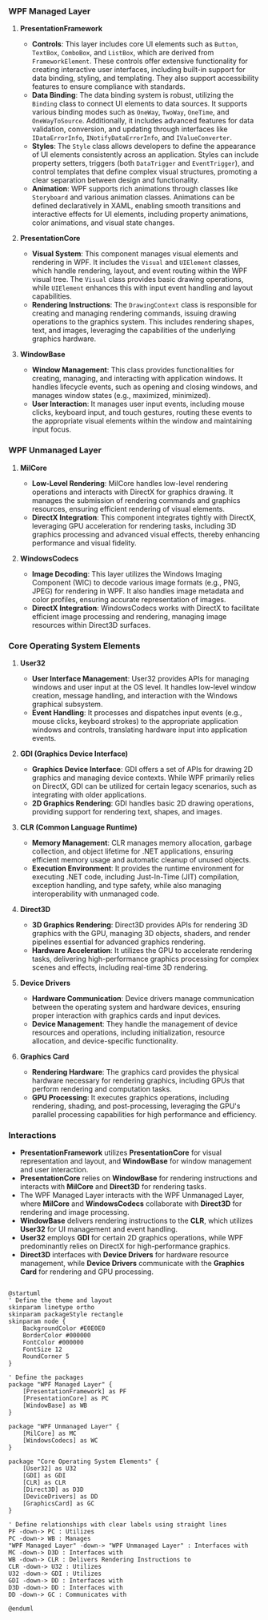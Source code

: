 ### WPF Managed Layer

1. **PresentationFramework**
   - **Controls**: This layer includes core UI elements such as `Button`, `TextBox`, `ComboBox`, and `ListBox`, which are derived from `FrameworkElement`. These controls offer extensive functionality for creating interactive user interfaces, including built-in support for data binding, styling, and templating. They also support accessibility features to ensure compliance with standards.
   - **Data Binding**: The data binding system is robust, utilizing the `Binding` class to connect UI elements to data sources. It supports various binding modes such as `OneWay`, `TwoWay`, `OneTime`, and `OneWayToSource`. Additionally, it includes advanced features for data validation, conversion, and updating through interfaces like `IDataErrorInfo`, `INotifyDataErrorInfo`, and `IValueConverter`.
   - **Styles**: The `Style` class allows developers to define the appearance of UI elements consistently across an application. Styles can include property setters, triggers (both `DataTrigger` and `EventTrigger`), and control templates that define complex visual structures, promoting a clear separation between design and functionality.
   - **Animation**: WPF supports rich animations through classes like `Storyboard` and various animation classes. Animations can be defined declaratively in XAML, enabling smooth transitions and interactive effects for UI elements, including property animations, color animations, and visual state changes.

2. **PresentationCore**
   - **Visual System**: This component manages visual elements and rendering in WPF. It includes the `Visual` and `UIElement` classes, which handle rendering, layout, and event routing within the WPF visual tree. The `Visual` class provides basic drawing operations, while `UIElement` enhances this with input event handling and layout capabilities.
   - **Rendering Instructions**: The `DrawingContext` class is responsible for creating and managing rendering commands, issuing drawing operations to the graphics system. This includes rendering shapes, text, and images, leveraging the capabilities of the underlying graphics hardware.

3. **WindowBase**
   - **Window Management**: This class provides functionalities for creating, managing, and interacting with application windows. It handles lifecycle events, such as opening and closing windows, and manages window states (e.g., maximized, minimized).
   - **User Interaction**: It manages user input events, including mouse clicks, keyboard input, and touch gestures, routing these events to the appropriate visual elements within the window and maintaining input focus.

### WPF Unmanaged Layer

1. **MilCore**
   - **Low-Level Rendering**: MilCore handles low-level rendering operations and interacts with DirectX for graphics drawing. It manages the submission of rendering commands and graphics resources, ensuring efficient rendering of visual elements.
   - **DirectX Integration**: This component integrates tightly with DirectX, leveraging GPU acceleration for rendering tasks, including 3D graphics processing and advanced visual effects, thereby enhancing performance and visual fidelity.

2. **WindowsCodecs**
   - **Image Decoding**: This layer utilizes the Windows Imaging Component (WIC) to decode various image formats (e.g., PNG, JPEG) for rendering in WPF. It also handles image metadata and color profiles, ensuring accurate representation of images.
   - **DirectX Integration**: WindowsCodecs works with DirectX to facilitate efficient image processing and rendering, managing image resources within Direct3D surfaces.

### Core Operating System Elements

1. **User32**
   - **User Interface Management**: User32 provides APIs for managing windows and user input at the OS level. It handles low-level window creation, message handling, and interaction with the Windows graphical subsystem.
   - **Event Handling**: It processes and dispatches input events (e.g., mouse clicks, keyboard strokes) to the appropriate application windows and controls, translating hardware input into application events.

2. **GDI (Graphics Device Interface)**
   - **Graphics Device Interface**: GDI offers a set of APIs for drawing 2D graphics and managing device contexts. While WPF primarily relies on DirectX, GDI can be utilized for certain legacy scenarios, such as integrating with older applications.
   - **2D Graphics Rendering**: GDI handles basic 2D drawing operations, providing support for rendering text, shapes, and images.

3. **CLR (Common Language Runtime)**
   - **Memory Management**: CLR manages memory allocation, garbage collection, and object lifetime for .NET applications, ensuring efficient memory usage and automatic cleanup of unused objects.
   - **Execution Environment**: It provides the runtime environment for executing .NET code, including Just-In-Time (JIT) compilation, exception handling, and type safety, while also managing interoperability with unmanaged code.

4. **Direct3D**
   - **3D Graphics Rendering**: Direct3D provides APIs for rendering 3D graphics with the GPU, managing 3D objects, shaders, and render pipelines essential for advanced graphics rendering.
   - **Hardware Acceleration**: It utilizes the GPU to accelerate rendering tasks, delivering high-performance graphics processing for complex scenes and effects, including real-time 3D rendering.

5. **Device Drivers**
   - **Hardware Communication**: Device drivers manage communication between the operating system and hardware devices, ensuring proper interaction with graphics cards and input devices.
   - **Device Management**: They handle the management of device resources and operations, including initialization, resource allocation, and device-specific functionality.

6. **Graphics Card**
   - **Rendering Hardware**: The graphics card provides the physical hardware necessary for rendering graphics, including GPUs that perform rendering and computation tasks.
   - **GPU Processing**: It executes graphics operations, including rendering, shading, and post-processing, leveraging the GPU's parallel processing capabilities for high performance and efficiency.

### Interactions

- **PresentationFramework** utilizes **PresentationCore** for visual representation and layout, and **WindowBase** for window management and user interaction.
- **PresentationCore** relies on **WindowBase** for rendering instructions and interacts with **MilCore** and **Direct3D** for rendering tasks.
- The WPF Managed Layer interacts with the WPF Unmanaged Layer, where **MilCore** and **WindowsCodecs** collaborate with **Direct3D** for rendering and image processing.
- **WindowBase** delivers rendering instructions to the **CLR**, which utilizes **User32** for UI management and event handling.
- **User32** employs **GDI** for certain 2D graphics operations, while WPF predominantly relies on DirectX for high-performance graphics.
- **Direct3D** interfaces with **Device Drivers** for hardware resource management, while **Device Drivers** communicate with the **Graphics Card** for rendering and GPU processing.

```puml

@startuml
' Define the theme and layout
skinparam linetype ortho
skinparam packageStyle rectangle
skinparam node {
    BackgroundColor #E0E0E0
    BorderColor #000000
    FontColor #000000
    FontSize 12
    RoundCorner 5
}

' Define the packages
package "WPF Managed Layer" {
    [PresentationFramework] as PF
    [PresentationCore] as PC
    [WindowBase] as WB
}

package "WPF Unmanaged Layer" {
    [MilCore] as MC
    [WindowsCodecs] as WC
}

package "Core Operating System Elements" {
    [User32] as U32
    [GDI] as GDI
    [CLR] as CLR
    [Direct3D] as D3D
    [DeviceDrivers] as DD
    [GraphicsCard] as GC
}

' Define relationships with clear labels using straight lines
PF -down-> PC : Utilizes
PC -down-> WB : Manages
"WPF Managed Layer" -down-> "WPF Unmanaged Layer" : Interfaces with
MC -down-> D3D : Interfaces with
WB -down-> CLR : Delivers Rendering Instructions to
CLR -down-> U32 : Utilizes
U32 -down-> GDI : Utilizes
GDI -down-> DD : Interfaces with
D3D -down-> DD : Interfaces with 
DD -down-> GC : Communicates with

@enduml

```
